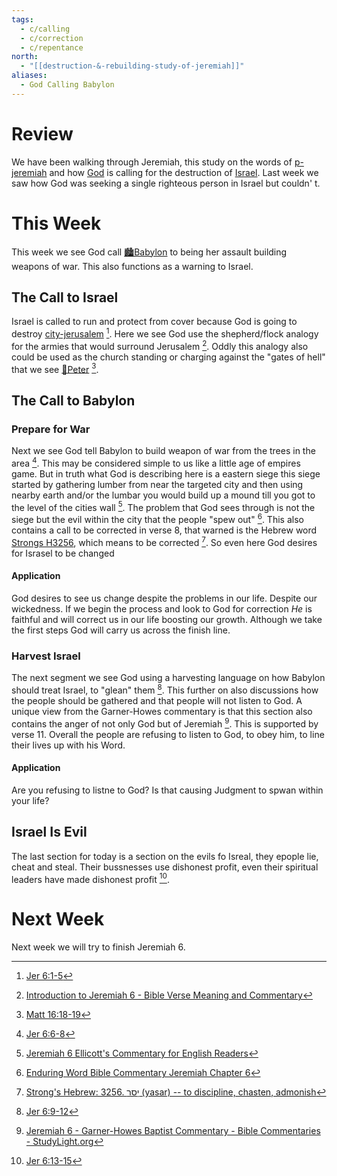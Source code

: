 ```yaml
---
tags:
  - c/calling
  - c/correction
  - c/repentance
north:
  - "[[destruction-&-rebuilding-study-of-jeremiah]]"
aliases:
  - God Calling Babylon
---
```

# Review
We have been walking through Jeremiah, this study on the words of [p-jeremiah](../p-jeremiah.md) and how [God](God.md) is calling for the destruction of [Israel](%F0%9F%8F%99%EF%B8%8F%F0%9F%8F%99%EF%B8%8FNation%20of%20Israe.md). Last week we saw how God was seeking a single righteous person in Israel but couldn'
t.

# This Week
[^m1]: [Jer 6:1-5](Jer%206.md)
[^m2]: [Jer 6:6-8](Jer%206.md)
[^m3]: [Jer 6:9-12](Jer%206.md)
[^m4]: [Jer 6:13-15](Jer%206.md)
[^enduring-word]: [Enduring Word Bible Commentary Jeremiah Chapter 6](https://enduringword.com/bible-commentary/jeremiah-6/)
[^matthew-henry]: [Jeremiah 6 Commentary - Matthew Henry Commentary on the Whole Bible (Complete)](https://www.biblestudytools.com/commentaries/matthew-henry-complete/jeremiah/6.html)
[^john-gill]: [Introduction to Jeremiah 6 - Bible Verse Meaning and Commentary](https://www.biblestudytools.com/commentaries/gills-exposition-of-the-bible/jeremiah-6-introduction.html)
[^ellicott]: [Jeremiah 6 Ellicott's Commentary for English Readers](https://biblehub.com/commentaries/ellicott/jeremiah/6.htm)
[^matthew-poole]: [Jeremiah 6 Matthew Poole's Commentary](https://biblehub.com/commentaries/poole/jeremiah/6.htm)
[^garner-howes]: [Jeremiah 6 - Garner-Howes Baptist Commentary - Bible Commentaries - StudyLight.org](https://www.studylight.org/commentaries/eng/ghb/jeremiah-6.html)
[^b1]: [Matt 16:18-19](Matt%2016.md)
[^heb1]: [Strong's Hebrew: 3256. יָסַר (yasar) -- to discipline, chasten, admonish](https://biblehub.com/hebrew/3256.htm)

This week we see God call [🏙️Babylon](%F0%9F%8F%99%EF%B8%8FBabylon.md) to being her assault building weapons of war. This also functions as a warning to Israel.

## The Call to Israel
Israel is called to run and protect from cover because God is going to destroy [city-jerusalem](../city-jerusalem.md) [^m1]. Here we see God use the shepherd/flock analogy for the armies that would surround Jerusalem [^john-gill].  Oddly this analogy also could be used as the church standing or charging against the "gates of hell" that we see [🧑Peter](%F0%9F%A7%91Peter.md) [^b1].

## The Call to Babylon

### Prepare for War
Next we see God tell Babylon to build weapon of war from the trees in the area [^m2]. This may be considered simple to us like a little age of empires game. But in truth what God is describing here is a eastern siege this siege started  by gathering lumber from near the targeted city and then using nearby earth and/or the lumbar you would build up a mound till you got to the level of the cities wall [^ellicott]. The problem that God sees through is not the siege but the evil within the city that the people "spew out" [^enduring-word]. This also contains a call to be corrected in verse 8, that warned is the Hebrew word [Strongs H3256](30-Spiritual/33-Resources/33.20-Words/33.23-Hebrew/Strongs%20H3256.md), which means to be corrected [^heb1].  So even here God desires for Israsel to be changed

#### Application
God desires to see us change despite the problems in our life. Despite our wickedness. If we begin the process and look to God for correction *He* is faithful and will correct us in our life boosting our growth. Although we take the first steps God will carry us across the finish line.


### Harvest Israel
The next segment we see God using a harvesting language on how Babylon should treat Israel, to "glean" them [^m3]. This further on also discussions how the people should be gathered and that people will not listen to God. A unique view  from the Garner-Howes commentary is that this section also contains the anger of not only God but of Jeremiah [^garner-howes]. This is supported by verse 11. Overall the people are refusing to listen to God, to obey him, to line their lives up with his Word.

#### Application
Are you refusing to listne to God? Is that causing Judgment to spwan within your life?

## Israel Is Evil
The last section for today is a section on the evils fo Isreal, they epople lie, cheat and steal. Their bussnesses use dishonest profit, even their spiritual leaders have made dishonest profit [^m4].

# Next Week
Next week we will try to finish Jeremiah 6.
